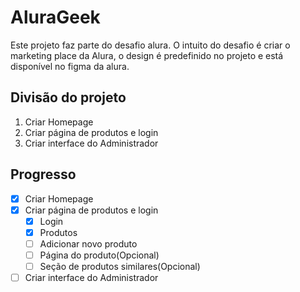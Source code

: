 # AluraGeek
Este projeto faz parte do desafio alura. O intuito do desafio é criar o marketing place da Alura, o design é predefinido no projeto e está disponível no figma da alura.

## Divisão do projeto
1. Criar Homepage
2. Criar página de produtos e login
3. Criar interface do Administrador

## Progresso
- [x] Criar Homepage
- [x] Criar página de produtos e login
    - [x] Login
    - [x] Produtos
    - [ ] Adicionar novo produto
    - [ ] Página do produto(Opcional)
    - [ ] Seção de produtos similares(Opcional)
- [ ] Criar interface do Administrador